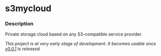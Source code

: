 # s3mycloud

### Description
Private storage cloud based on any S3-compatible service provider.

*This project is at very early stage of development. It becomes usable once [v0.0.1](https://github.com/xonixx/s3mycloud/issues/2) is released.*
    
